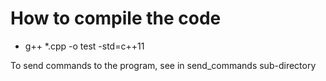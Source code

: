 # How to compile the code 

* g++ *.cpp -o test -std=c++11

To send commands to the program, see in send_commands sub-directory
